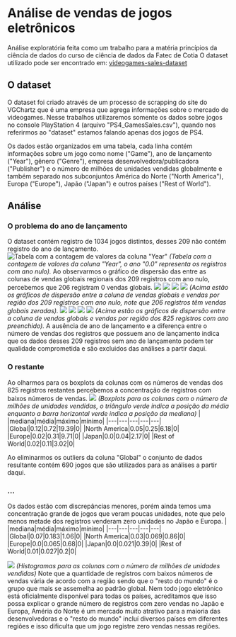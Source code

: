 
# Análise de vendas de jogos eletrônicos

Análise exploratória feita como um trabalho para a matéria princípios da ciência de dados do curso de ciência de dados da Fatec de Cotia 
O dataset utilizado pode ser encontrado em: [videogames-sales-dataset](https://www.kaggle.com/datasets/sidtwr/videogames-sales-dataset/data)

## O dataset

O dataset foi criado através de um processo de scrapping do site do VGChartz que é uma empresa que agrega informações sobre o mercado de videogames. Nesse trabalhos utilizaremos somente os dados sobre jogos no console PlayStation 4 (arquivo "PS4_GamesSales.csv"), quando nos referirmos ao "dataset" estamos falando apenas dos jogos de PS4.

Os dados estão organizados em uma tabela, cada linha contém informações sobre um jogo como nome ("Game"), ano de lançamento ("Year"), gênero ("Genre"), empresa desenvolvedora/publicadora ("Publisher") e o número de milhões de unidades vendidas globalmente e também separado nos subconjuntos América do Norte ("North America"), Europa ("Europe"), Japão ("Japan") e outros países ("Rest of World").

## Análise

### O problema do ano de lançamento
O dataset contém registro de 1034 jogos distintos, desses 209 não contém registro do ano de lançamento.
![Tabela com a contagem de valores da coluna "Year"](./imgs/original/year-values-count.png)
*(Tabela com a contagem de valores da coluna "Year", o ano "0.0" representa os registros com ano nulo).*
Ao observarmos o gráfico de dispersão das entre as colunas de vendas globais regionais dos 209 registros com ano nulo, percebemos que 206 registram 0 vendas globais.
![](./imgs/empty-year/global-eu.svg)
![](./imgs/empty-year/global-na.svg)
![](./imgs/empty-year/global-jp.svg)
![](./imgs/empty-year/global-rw.svg)
*(Acima estão os gráficos de dispersão entre a coluna de vendas globais e vendas por região dos 209 registros com ano nulo, note que 206 registros têm vendas globais zeradas).*
![](./imgs/non-empty-year/global-eu.svg)
![](./imgs/non-empty-year/global-na.svg)
![](./imgs/non-empty-year/global-jp.svg)
![](./imgs/non-empty-year/global-rw.svg)
*(Acima estão os gráficos de dispersão entre a coluna de vendas globais e vendas por região dos 825 registros com ano preenchido).*
A ausência de ano de lançamento e a diferença entre o número de vendas dos registros que possuem ano de lançamento indica que os dados desses 209 registros sem ano de lançamento podem ter qualidade comprometida e são excluidos das análises a partir daqui.

### O restante
Ao olharmos para os boxplots da colunas com os números de vendas dos 825 registros restantes percebemos a concentração de registros com baixos números de vendas.
![](./imgs/non-empty-year/boxplots-sales.png)
*(Boxplots para as colunas com o número de milhões de unidades vendidas, o triângulo verde indica a posição da média enquanto a barra horizontal verde indica a posição da mediana)*
|   |mediana|média|máximo|mínimo|
|---|---|---|---|---|
|Global|0.12|0.72|19.39|0|
|North America|0.05|0.25|6.18|0|
|Europe|0.02|0.31|9.71|0|
|Japan|0.0|0.04|2.17|0|
|Rest of World|0.02|0.11|3.02|0|

Ao eliminarmos os outliers da coluna "Global" o conjunto de dados resultante contém 690 jogos que são utilizados para as análises a partir daqui.

### ...

Os dados estão com discrepâncias menores, porém ainda temos uma concentração grande de jogos que veram poucas unidades, note que pelo menos metade dos registros venderam zero unidades no Japão e Europa.
|   |mediana|média|máximo|mínimo|
|---|---|---|---|---|
|Global|0.07|0.183|1.06|0|
|North America|0.03|0.069|0.86|0|
|Europe|0.0|0.065|0.68|0|
|Japan|0.0|0.021|0.39|0|
|Rest of World|0.01|0.027|0.2|0|

![](./imgs/filtered/histogram-sales-default-bin-size.png)
*(Histogramas para as colunas com o número de milhões de unidades vendidas)*
Note que a quantidade de registros com baixos números de vendas vária de acordo com a região sendo que o "resto do mundo" é o grupo que mais se assemelha ao padrão global.
Nem todo jogo eletrônico está oficialmente disponível para todas os países, acreditamos que isso possa explicar o grande número de registros com zero vendas no Japão e Europa, Améria do Norte é um mercado muito atrativo para a maioria das desenvolvedoras e o "resto do mundo" incluí diversos países em diferentes regiões e isso dificulta que um jogo registre zero vendas nessas regiões.

